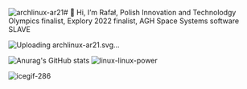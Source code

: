 ![archlinux-ar21](https://github.com/CppEnjoyer69/CppEnjoyer69/assets/102436271/7742398c-60ae-4c51-b506-92f6de430f6d)# 👋 Hi, I’m Rafał, Polish Innovation and Technolodgy Olympics finalist, Explory 2022 finalist, AGH Space Systems software SLAVE

![Uploading a<svg xmlns="http://www.w3.org/2000/svg" width="120" height="60" fill-rule="evenodd"><path d="M42.597 24.207c-1.472-.002-2.694.3-3.166.464l-.486 2.626c-.001.01 2.42-.646 3.487-.607 1.766.063 1.93.675 1.898 1.5.03.048-.456-.746-1.984-.772-1.928-.033-4.648.682-4.644 3.592-.052 3.273 2.445 4.236 4.145 4.253 1.53-.028 2.246-.58 2.638-.874l1.67-1.732c-.533.968-.994 1.637-1.475 2.15v.432l2.324-.4.016-6.316c-.024-.894.513-4.315-4.422-4.323zm-.334 5.5c.963.013 2.068.488 2.07 1.63.005 1.04-1.302 1.598-2.152 1.6s-1.98-.668-1.984-1.682c.016-.906 1.064-1.562 2.066-1.54zM48.55 24.8l-.016 10.46 2.707-.522.005-5.93c.001-.883 1.262-1.915 2.844-1.898.336-.608.967-2.16 1.12-2.514-3.535-.008-3.58 1.016-4.195 1.52l-.002-1.54-2.464.423zm15.235 1.364c-.026-.012-1.412-1.62-4.198-1.634-2.6-.043-5.536.968-5.583 5.344.023 3.847 2.812 5.35 5.598 5.38 2.982.03 4.168-1.864 4.24-1.9-.356-.308-1.688-1.63-1.688-1.63s-.832 1.185-2.447 1.2-3.02-1.248-3.04-3.012 1.3-2.72 3.05-2.796c1.524 0 2.404.984 2.404.984zm3.413-5.034l-2.556.6.02 13.624 2.518-.455.03-6.412c.005-.672.973-1.705 2.588-1.672 1.544.016 1.9 1.03 1.885 1.157l.045 7.422 2.483-.44.01-7.87c.016-.757-1.66-2.357-4.352-2.368-1.28.002-1.988.292-2.35.505l-2.02 1.52c.64-.823 1.178-1.392 1.704-1.815l-.006-3.795z" fill="#4d4d4d"/><path d="M76.373 21.484l1.153-.3.055 13.735-1.17.2zm3.134 4.1l1-.45.01 9.85-.976.202zm-.24-3.552l.815-.665.677.753-.815.683zm3.15 3.372l1.153-.235.005 2.06c0 .088.633-2.3 3.686-2.247 2.964.016 3.45 2.3 3.433 2.826l.037 7.24-1 .22-.006-7.152c.012-.2-.462-1.975-2.556-1.98s-3.545 1.52-3.543 2.497l.017 6.3-1.17.306zm18.383 9.694l-1.153.235-.005-2.06c0-.088-.633 2.3-3.686 2.247-2.964-.016-3.45-2.3-3.433-2.826l-.037-7.24 1.225-.247.02 7.152c.001.195.234 2.003 2.33 2s3.56-1.26 3.572-3.17l-.015-5.643 1.14-.3zm2.25-9.776l-.808.633 3.1 4.056-3.306 4.686.858.636 3.106-4.35 3.207 4.455.793-.633-3.437-4.763 2.742-3.852-.843-.713-2.498 3.564zM25.145 14.85l-3.664 8.678c.92.976 2.05 2.112 3.886 3.396-1.973-.812-3.32-1.627-4.325-2.473-1.922 4-4.932 9.722-11.042 20.7 4.802-2.772 8.525-4.482 11.994-5.134a8.79 8.79 0 0 1-.228-2.057l.006-.154c.076-3.077 1.677-5.442 3.573-5.282s3.37 2.786 3.293 5.863a8.69 8.69 0 0 1-.194 1.652c3.432.67 7.114 2.376 11.85 5.1l-2.564-4.746c-1.254-.972-2.562-2.237-5.23-3.607 1.834.477 3.147 1.026 4.17 1.64-8.095-15.072-8.75-17.074-11.527-23.6z" fill="#1793d1"/></svg>rchlinux-ar21.svg…]()


![Anurag's GitHub stats](https://github-readme-stats.vercel.app/api?username=CppEnjoyer69&show_icons=true&theme=radical) ![linux-linux-power](https://github.com/CppEnjoyer69/CppEnjoyer69/assets/102436271/6755f744-5df7-49dd-bd81-f04296da77e6)


![icegif-286](https://github.com/CppEnjoyer69/CppEnjoyer69/assets/102436271/c9dd06a5-d2b7-4121-8811-aa0c3ab56f2e)


